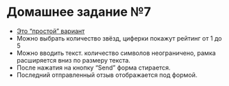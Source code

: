 # **Домашнее задание №7**

* [Это “простой” вариант](https://www.figma.com/file/N17pdrex3HFY2iMATtQbdu/Reviewer?type=design&node-id=0-1&mode=design&t=3Iuh6UALHsm8jrfh-0)
* Можно выбрать количество звёзд, циферки покажут рейтинг от 1 до 5
* Можно вводить текст. количество символов неограничено,
рамка расширяется вниз по размеру текста.
* После нажатия на кнопку “Send” форма стирается.
* Последний отправленный отзыв отображается под формой.